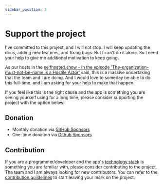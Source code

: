 ```yaml
---
sidebar_position: 3
---
```


# Support the project

I've committed to this project, and I will not stop. I will keep updating the docs, adding new features, and fixing bugs. But I can't do it alone. So I need your help to give me additional motivation to keep going.

As our hosts in the [selfhosted.show - In the episode 'The-organization-must-not-be-name is a Hostile Actor'](https://selfhosted.show/79?t=1418) said, this is a massive undertaking that the team and I are doing. And I would love to someday be able to do this full-time, and I am asking for your help to make that happen.

If you feel like this is the right cause and the app is something you are seeing yourself using for a long time, please consider supporting the project with the option below.

## Donation

* Monthly donation via [GitHub Sponsors](https://github.com/sponsors/alextran1502)
* One-time donation via [Github Sponsors](https://github.com/sponsors/alextran1502?frequency=one-time&sponsor=alextran1502)

## Contribution

If you are a programmer/developer and the app's [technology stack](./technology-stack.md) is something you are familiar with, please consider contributing to the project. The team and I am always looking for new contributors. You can refer to the [contribution guildelines](/docs/contribution-guidelines) to start leaving your mark on the project. 

